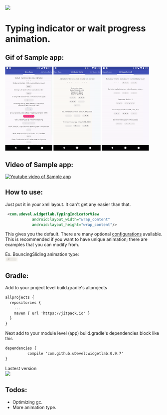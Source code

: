 [![](https://jitpack.io/v/uDevel/widgetlab.svg)](https://jitpack.io/#uDevel/widgetlab)

# Typing indicator or wait progress animation.

## Gif of Sample app:
<img src="./github_assets/show_case_demo.gif" width="30%" /> <img src="./github_assets/attribute_demo1.gif" width="30%" /> <img src="./github_assets/attribute_demo2.gif" width="30%" />


## Video of Sample app:

[![Youtube video of Sample app](http://img.youtube.com/vi/tNltD2vnbsw/0.jpg)](http://www.youtube.com/watch?v=tNltD2vnbsw "Sample app")

## How to use:
Just put it in your xml layout.  It can't get any easier than that.
```xml
 <com.udevel.widgetlab.TypingIndicatorView
            android:layout_width="wrap_content"
            android:layout_height="wrap_content"/>
```
This gives you the default.  There are many optional [configurations](https://github.com/uDevel/widgetlab/wiki/Configurations) available.  This is recommended if you want to have unique animation; there are examples that you can modify from.

Ex. BouncingSliding animation type:    
<img src="./github_assets/bouncing_sliding.gif" width="8%" />

## Gradle:
Add to your project level build.gradle's allprojects
```xml
allprojects {
  repositories {
    ...
    maven { url 'https://jitpack.io' }
  }
}
```

Next add to your module level (app) build.gradle's dependencies block like this
```xml
dependencies {
          compile 'com.github.uDevel:widgetlab:0.9.7'
}
```

Lastest version   
[![](https://jitpack.io/v/uDevel/widgetlab.svg)](https://jitpack.io/#uDevel/widgetlab)
## Todos:
- Optimizing gc.
- More animation type.
